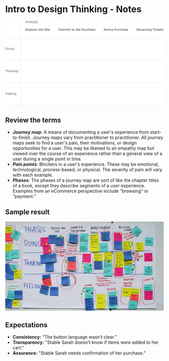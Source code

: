 # Intro to Design Thinking - Notes

![Image](phases.png)

## Review the terms

- **_Journey map_**: A means of documenting a user's experience from start-to-finish. Journey maps vary from practitioner to practitioner. All journey maps seek to find a user's pain, their motivations, or design opportunities for a user. This may be likened to an empathy map but viewed over the course of an experience rather than a general view of a user during a single point in time.
- **_Pain points_**: Blockers in a user's experience. These may be emotional, technological, process-based, or physical. The severity of pain will vary with each example.
- **_Phases_**: The phases of a journey map are sort of like the chapter titles of a book, except they describe segments of a user experience. Examples from an eCommerce perspective include “browsing” or “payment.”

## Sample result

![Image](done.png)

## Expectations

- **Consistency:** "The button language wasn't clear."
- **Transparency:** "Stable Sarah doesn't know if items were added to her cart."
- **Assurance:** "Stable Sarah needs confirmation of her purchase."
